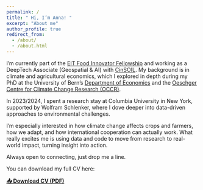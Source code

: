 ```yaml
---
permalink: /
title: " Hi, I’m Anna! "
excerpt: "About me"
author_profile: true
redirect_from: 
  - /about/
  - /about.html
---
```


I’m currently part of the <a href="https://learning.eitfood.eu/courses/innovator-fellowship">EIT Food Innovator Fellowship</a> and working as a DeepTech Associate (Geospatial & AI) with <a href="https://cinsoil.eu">CinSOIL</a>. My background is in climate and agricultural economics, which I explored in depth during my PhD at the University of Bern’s <a href="https://www.vwi.unibe.ch/index_eng.html">Department of Economics</a> and the <a href="https://www.oeschger.unibe.ch">Oeschger Centre for Climate Change Research (OCCR)</a>.

In 2023/2024, I spent a research stay at Columbia University in New York, supported by Wolfram Schlenker, where I dove deeper into data-driven approaches to environmental challenges.

I’m especially interested in how climate change affects crops and farmers, how we adapt, and how international cooperation can actually work. What really excites me is using data and code to move from research to real-world impact, turning insight into action.

Always open to connecting, just drop me a line.



You can download my full CV here:

[<strong>📥 Download CV (PDF)</strong>](https://anna-schmid.github.io/files/CV_Schmid_short.pdf)
